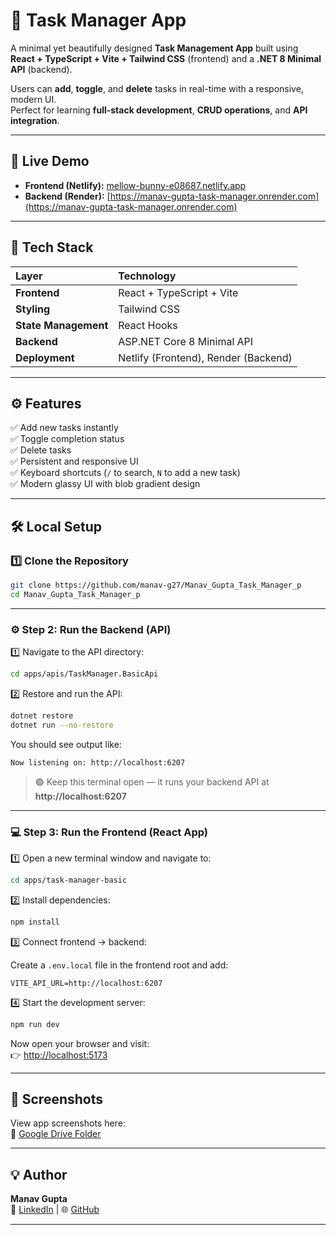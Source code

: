 # 📝 Task Manager App

A minimal yet beautifully designed **Task Management App** built using  
**React + TypeScript + Vite + Tailwind CSS** (frontend) and a **.NET 8 Minimal API** (backend).

Users can **add**, **toggle**, and **delete** tasks in real-time with a responsive, modern UI.  
Perfect for learning **full-stack development**, **CRUD operations**, and **API integration**.

---

## 🚀 Live Demo

- **Frontend (Netlify):** [mellow-bunny-e08687.netlify.app](https://mellow-bunny-e08687.netlify.app)  
- **Backend (Render):** [https://manav-gupta-task-manager.onrender.com](https://manav-gupta-task-manager.onrender.com)

---

## 🧩 Tech Stack

| Layer | Technology |
|:--|:--|
| **Frontend** | React + TypeScript + Vite |
| **Styling** | Tailwind CSS |
| **State Management** | React Hooks |
| **Backend** | ASP.NET Core 8 Minimal API |
| **Deployment** | Netlify (Frontend), Render (Backend) |

---

## ⚙️ Features

✅ Add new tasks instantly  
✅ Toggle completion status  
✅ Delete tasks  
✅ Persistent and responsive UI  
✅ Keyboard shortcuts (`/` to search, `N` to add a new task)  
✅ Modern glassy UI with blob gradient design  

---

## 🛠️ Local Setup

### 1️⃣ Clone the Repository
```bash
git clone https://github.com/manav-g27/Manav_Gupta_Task_Manager_p
cd Manav_Gupta_Task_Manager_p
```

---

### ⚙️ Step 2: Run the Backend (API)

1️⃣ Navigate to the API directory:
```bash
cd apps/apis/TaskManager.BasicApi
```

2️⃣ Restore and run the API:
```bash
dotnet restore
dotnet run --no-restore
```

You should see output like:
```
Now listening on: http://localhost:6207
```

> 🟢 Keep this terminal open — it runs your backend API at  
> **http://localhost:6207**

---

### 💻 Step 3: Run the Frontend (React App)

1️⃣ Open a new terminal window and navigate to:
```bash
cd apps/task-manager-basic
```

2️⃣ Install dependencies:
```bash
npm install
```

3️⃣ Connect frontend → backend:

Create a `.env.local` file in the frontend root and add:
```env
VITE_API_URL=http://localhost:6207
```

4️⃣ Start the development server:
```bash
npm run dev
```

Now open your browser and visit:  
👉 [http://localhost:5173](http://localhost:5173)

---

## 📸 Screenshots

View app screenshots here:  
🔗 [Google Drive Folder](https://drive.google.com/drive/folders/1ZAwUsUIetDsIbWIQu00IuIB6tkQkz_Yf?usp=drive_link)

---

## 💡 Author

**Manav Gupta**  
📧 [LinkedIn](https://www.linkedin.com/in/manav-gupta-27) | 🌐 [GitHub](https://github.com/manav-g27)

---



